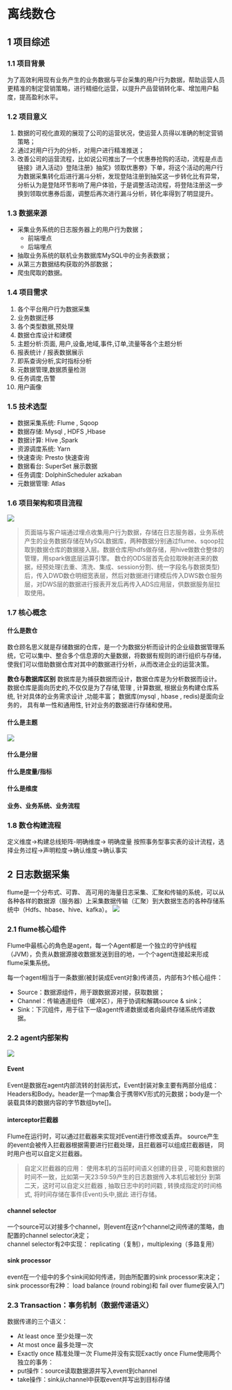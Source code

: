 # 离线数仓
## 1 项目综述
### 1.1 项目背景
为了高效利用现有业务产生的业务数据与平台采集的用户行为数据，帮助运营人员更精准的制定营销策略，进行精细化运营，以提升产品营销转化率、增加用户黏度，提高盈利水平。

### 1.2 项目意义
1. 数据的可视化直观的展现了公司的运营状况，使运营人员得以准确的制定营销策略；
2. 通过对用户行为的分析，对用户进行精准推送；
3. 改善公司的运营流程，比如说公司推出了一个优惠券抢购的活动，流程是点击链接》进入活动》登陆注册》抽奖》领取优惠劵》下单，将这个活动的用户行为数据采集转化后进行漏斗分析，发现登陆注册到抽奖这一步转化比有异常，分析认为是登陆环节影响了用户体验，于是调整活动流程，将登陆注册这一步换到领取优惠券后面，调整后再次进行漏斗分析，转化率得到了明显提升。

### 1.3 数据来源
- 采集业务系统的日志服务器上的用户行为数据；
  - 前端埋点
  - 后端埋点
- 抽取业务系统的联机业务数据库MySQL中的业务表数据；
- 从第三方数据结构获取的外部数据；
- 爬虫爬取的数据。

### 1.4 项目需求
1. 各个平台用户行为数据采集
2. 业务数据迁移
3. 各个类型数据,预处理
4. 数据仓库设计和建模
5. 主题分析:页面, 用户,设备,地域,事件,订单,流量等各个主题分析
6. 报表统计 / 报表数据展示
7. 即系查询分析,实时指标分析
8. 元数据管理,数据质量检测
9. 任务调度,告警
10. 用户画像

### 1.5 技术选型
- 数据采集系统: Flume , Sqoop
- 数据存储: Mysql , HDFS ,Hbase
- 数据计算: Hive ,Spark
- 资源调度系统: Yarn
- 快速查询: Presto    快速查询
- 数据看台: SuperSet  展示数据
- 任务调度:  DolphinScheduler    azkaban 
- 元数据管理: Atlas 

### 1.6 项目架构和项目流程
![](离线数仓_img/2022-07-16-20-25-12.png)
> 页面端与客户端通过埋点收集用户行为数据，存储在日志服务器，业务系统产生的业务数据存储在MySQL数据库，两种数据分别通过flume、sqoop拉取到数据仓库的数据接入层。数据仓库用hdfs做存储，用hive做数仓整体的管理，用spark做底层运算引擎。
> 数仓的ODS层首先会拉取映射进来的数据，经预处理(去重、清洗、集成、session分割、统一字段名与数据类型)后，传入DWD数仓明细宽表层，然后对数据进行建模后传入DWS数仓服务层，对DWS层的数据进行报表开发后再传入ADS应用层，供数据服务层拉取使用。


### 1.7 核心概念
#### 什么是数仓
数仓顾名思义就是存储数据的仓库，是一个为数据分析而设计的企业级数据管理系统，它可以集中、整合多个信息源的大量数据，将数据有规则的进行组织与存储，使我们可以借助数据仓库对其中的数据进行分析，从而改进企业的运营决策。

**数仓与数据库区别**
数据库是为捕获数据而设计，数据仓库是为分析数据而设计。
数据仓库是面向历史的,不仅仅是为了存储,管理 , 计算数据, 根据业务构建仓库系统, 针对具体的业务需求设计 ,功能丰富；
数据库(mysql , hbase , redis)是面向业务的， 具有单一性和通用性, 针对业务的数据进行存储和使用。

#### 什么是主题
![](离线数仓_img/2022-07-17-20-53-47.png)
#### 什么是分层

#### 什么是度量/指标

#### 什么是维度

#### 业务、业务系统、业务流程

### 1.8 数仓构建流程
定义维度->构建总线矩阵-明确维度-> 明确度量
按照事务型事实表的设计流程，选择业务过程->声明粒度->确认维度->确认事实

## 2 日志数据采集
flume是一个分布式、可靠、 高可用的海量日志采集、汇聚和传输的系统，可以从各种各样的数据源（服务器）上采集数据传输（汇聚）到大数据生态的各种存储系统中（Hdfs、hbase、hive、kafka）。
![](离线数仓_img/2022-07-17-20-08-30.png)
### 2.1 flume核心组件
Flume中最核心的角色是agent，每一个Agent都是一个独立的守护线程（JVM），负责从数据源接收数据发送到目的地，一个个agent连接起来形成flume采集系统。

每一个agent相当于一条数据(被封装成Event对象)传递员，内部有3个核心组件： 
- Source：数据源组件，用于跟数据源对接，获取数据； 
- Channel：传输通道组件（缓冲区），用于协调和解耦source & sink；
- Sink：下沉组件，用于往下一级agent传递数据或者向最终存储系统传递数据。

### 2.2 agent内部架构
![](离线数仓_img/2022-07-17-20-13-02.png)

#### Event
Event是数据在agent内部流转的封装形式，Event封装对象主要有两部分组成：Headers和Body。header是一个map集合于携带KV形式的元数据；body是一个装载具体的数据内容的字节数组byte[]。

#### interceptor拦截器
Flume在运行时，可以通过拦截器来实现对Event进行修改或丢弃。
source产生的event会被传入拦截器根据需要进行拦截处理，且拦截器可以组成拦截器链，
同时用户也可以自定义拦截器。

> 自定义拦截器的应用：
> 使用本机的当前时间语义创建的目录 , 可能和数据的时间不一致，比如第一天23:59:59产生的日志数据传入本机后被划分
> 到第二天，这时可以自定义拦截器 , 抽取日志中的时间戳 , 转换成指定的时间格式, 将时间存储在事件(Event)头中,据此
> 进行存储。

#### channel selector
一个source可以对接多个channel，则event在这n个channel之间传递的策略，由配置的channel selector决定；  
channel selector有2中实现： replicating（复制），multiplexing（多路复用） 

#### sink processor
event在一个组中的多个sink间如何传递，则由所配置的sink processor来决定；
sink processor有2种： load balance (round robing)和 fail over 
flume安装入门

### 2.3 Transaction：事务机制（数据传递语义）
数据传递的三个语义：
-  At least once  至少处理一次
-  At most once  最多处理一次
- Exactly once    精准处理一次
Flume并没有实现Exactly once
Flume使用两个独立的事务：
-  put操作：source读取数据源并写入event到channel
-  take操作：sink从channel中获取event并写出到目标存储


